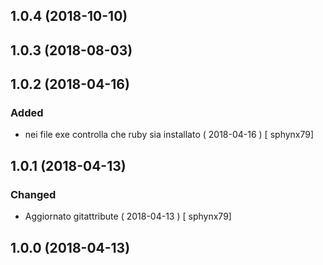 ## 1.0.4 (2018-10-10)


## 1.0.3 (2018-08-03)


## 1.0.2 (2018-04-16)
### Added
-  nei file exe controlla che ruby sia installato  ( 2018-04-16 ) [ sphynx79]



## 1.0.1 (2018-04-13)
### Changed
-  Aggiornato gitattribute  ( 2018-04-13 ) [ sphynx79]



## 1.0.0 (2018-04-13)







